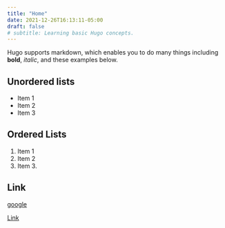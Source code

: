 ```yaml
---
title: "Home"
date: 2021-12-26T16:13:11-05:00
draft: false
# subtitle: Learning basic Hugo concepts.
---
```

Hugo supports markdown, which enables you to do many things including **bold**, *italic*, and these examples below.

## Unordered lists

- Item 1
- Item 2
- Item 3

## Ordered Lists

1. Item 1
2. Item 2
3. Item 3.

## Link

[google](www.google.com)

<a class="btn btn-primary" href="#" role="button">Link</a>
